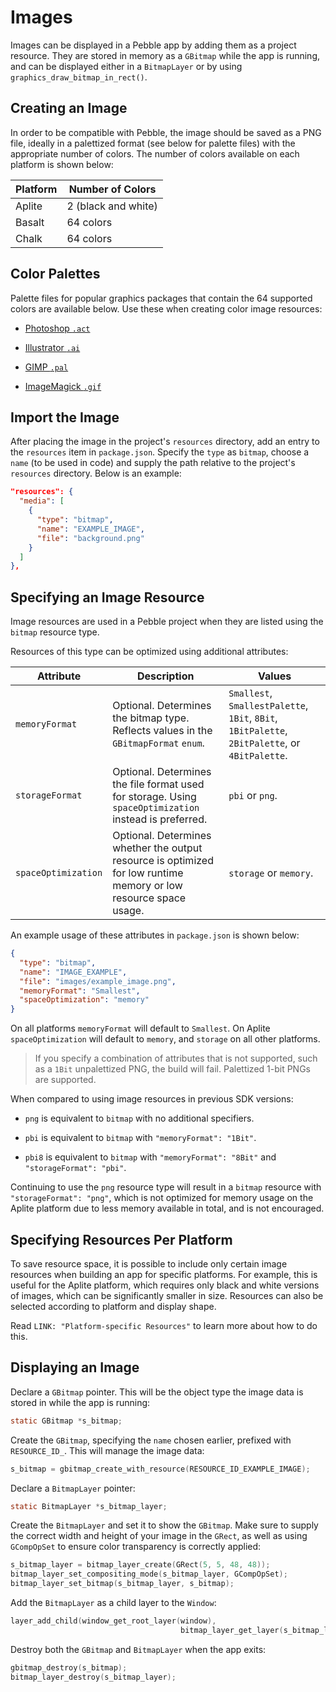 <!--
Modified from https://github.com/google/pebble

# Copyright 2025 Google LLC
#
# Licensed under the Apache License, Version 2.0 (the "License");
# you may not use this file except in compliance with the License.
# You may obtain a copy of the License at
#
#     http://www.apache.org/licenses/LICENSE-2.0
#
# Unless required by applicable law or agreed to in writing, software
# distributed under the License is distributed on an "AS IS" BASIS,
# WITHOUT WARRANTIES OR CONDITIONS OF ANY KIND, either express or implied.
# See the License for the specific language governing permissions and
# limitations under the License.
-->

# Images

Images can be displayed in a Pebble app by adding them as a project resource.
They are stored in memory as a `GBitmap` while the app is running, and can be
displayed either in a `BitmapLayer` or by using
`graphics_draw_bitmap_in_rect()`.

## Creating an Image

In order to be compatible with Pebble, the image should be saved as a PNG file,
ideally in a palettized format (see below for palette files) with the
appropriate number of colors. The number of colors available on each platform is
shown below:

| Platform | Number of Colors |
|----------|------------------|
| Aplite | 2 (black and white) |
| Basalt | 64 colors |
| Chalk | 64 colors |

## Color Palettes

Palette files for popular graphics packages that contain the 64 supported colors
are available below. Use these when creating color image resources:

- [Photoshop `.act`](../../../assets/other/pebble_colors_64.act)

- [Illustrator `.ai`](../../../assets/other/pebble_colors_64.ai)

- [GIMP `.pal`](../../../assets/other/pebble_colors_64.pal)

- [ImageMagick `.gif`](../../../assets/other/pebble_colors_64.gif)

## Import the Image

After placing the image in the project's `resources` directory, add an entry to
the `resources` item in `package.json`. Specify the `type` as `bitmap`, choose a
`name` (to be used in code) and supply the path relative to the project's
`resources` directory. Below is an example:

```json
"resources": {
  "media": [
    {
      "type": "bitmap",
      "name": "EXAMPLE_IMAGE",
      "file": "background.png"
    }
  ]
},
```

## Specifying an Image Resource

Image resources are used in a Pebble project when they are listed using the
`bitmap` resource type.

Resources of this type can be optimized using additional attributes:

| Attribute | Description | Values |
|-----------|-------------|--------|
| `memoryFormat` | Optional. Determines the bitmap type. Reflects values in the `GBitmapFormat` `enum`. | `Smallest`, `SmallestPalette`, `1Bit`, `8Bit`, `1BitPalette`, `2BitPalette`, or `4BitPalette`. |
| `storageFormat` | Optional. Determines the file format used for storage. Using `spaceOptimization` instead is preferred. | `pbi` or `png`. |
| `spaceOptimization` | Optional. Determines whether the output resource is optimized for low runtime memory or low resource space usage. | `storage` or `memory`. |

An example usage of these attributes in `package.json` is shown below:

```json
{
  "type": "bitmap",
  "name": "IMAGE_EXAMPLE",
  "file": "images/example_image.png",
  "memoryFormat": "Smallest",
  "spaceOptimization": "memory"
}
```

On all platforms `memoryFormat` will default to `Smallest`. On Aplite
`spaceOptimization` will default to `memory`, and `storage` on all other
platforms.

> If you specify a combination of attributes that is not supported, such as a
> `1Bit` unpalettized PNG, the build will fail. Palettized 1-bit PNGs are
> supported.

When compared to using image resources in previous SDK versions:

- `png` is equivalent to `bitmap` with no additional specifiers.

- `pbi` is equivalent to `bitmap` with `"memoryFormat": "1Bit"`.

- `pbi8` is equivalent to `bitmap` with `"memoryFormat": "8Bit"` and
  `"storageFormat": "pbi"`.

Continuing to use the `png` resource type will result in a `bitmap` resource
with `"storageFormat": "png"`, which is not optimized for memory usage on the
Aplite platform due to less memory available in total, and is not encouraged.

## Specifying Resources Per Platform

To save resource space, it is possible to include only certain image resources
when building an app for specific platforms. For example, this is useful for the
Aplite platform, which requires only black and white versions of images, which
can be significantly smaller in size. Resources can also be selected according
to platform and display shape.

Read `LINK: "Platform-specific Resources"` to learn more about how to do this.

## Displaying an Image

Declare a `GBitmap` pointer. This will be the object type the image data is
stored in while the app is running:

```c
static GBitmap *s_bitmap;
```

Create the `GBitmap`, specifying the `name` chosen earlier, prefixed with
`RESOURCE_ID_`. This will manage the image data:

```c
s_bitmap = gbitmap_create_with_resource(RESOURCE_ID_EXAMPLE_IMAGE);
```

Declare a `BitmapLayer` pointer:

```c
static BitmapLayer *s_bitmap_layer;
```

Create the `BitmapLayer` and set it to show the `GBitmap`. Make sure to
supply the correct width and height of your image in the `GRect`, as well as
using `GCompOpSet` to ensure color transparency is correctly applied:

```c
s_bitmap_layer = bitmap_layer_create(GRect(5, 5, 48, 48));
bitmap_layer_set_compositing_mode(s_bitmap_layer, GCompOpSet);
bitmap_layer_set_bitmap(s_bitmap_layer, s_bitmap);
```

Add the `BitmapLayer` as a child layer to the `Window`:

```c
layer_add_child(window_get_root_layer(window), 
                                      bitmap_layer_get_layer(s_bitmap_layer));
```

Destroy both the `GBitmap` and `BitmapLayer` when the app exits:

```c
gbitmap_destroy(s_bitmap);
bitmap_layer_destroy(s_bitmap_layer);
```
